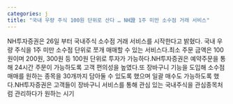 ```yaml
---
categories: j
title: "국내 우량 주식 100원 단위로 산다 … NH證 1주 미만 소수점 거래 서비스"
---
```

NH투자증권은 26일 부터 국내주식 소수점 거래 서비스를 시작한다고 밝혔다. 국내 우량 주식을 1주 미만 소수점 단위로 쪼개 매매할 수 있는 서비스다.최소 주문 금액은 100원이며 200원, 300원 등 100원 단위로 투자가 가능하다.NH투자증권은 예약주문을 통해 24시간 주문이 가능하도록 고객 편의성을 높였다.또 장바구니 기능을 도입해 소수점 매매를 원하는 종목을 30개까지 담아둘 수 있도록 했으며 일괄 매수도 가능하도록 했다.NH투자증권은 고객들이 장바구니 서비스를 통해 관심 있는 국내주식을 관심종목처럼 관리하다가 원하는 시기